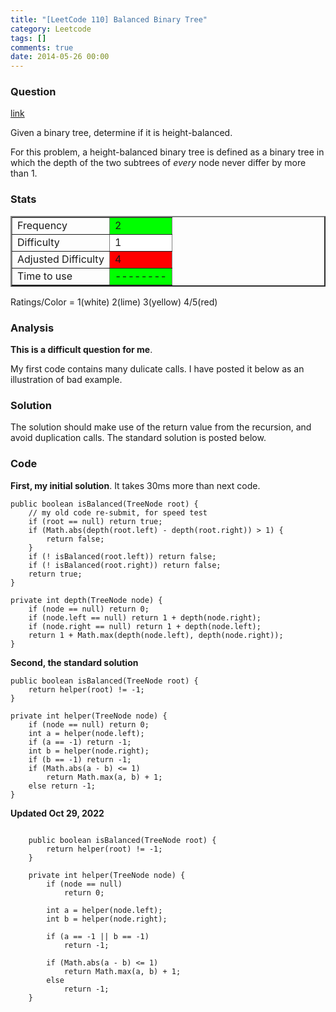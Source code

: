 ```yaml
---
title: "[LeetCode 110] Balanced Binary Tree"
category: Leetcode
tags: []
comments: true
date: 2014-05-26 00:00
---
```



### Question

[link](https://oj.leetcode.com/problems/balanced-binary-tree/)

<div class="question-content">
            <p></p><p>Given a binary tree, determine if it is height-balanced.
</p>

<p>
For this problem, a height-balanced binary tree is defined as a binary tree in which the depth of the two subtrees of <i>every</i> node never differ by more than 1.
</p><p></p>
          </div>

### Stats

<table border="2">
	<tr>
		<td>Frequency</td>
		<td bgcolor="lime">2</td>
	</tr>
	<tr>
		<td>Difficulty</td>
		<td bgcolor="white">1</td>
	</tr>
	<tr>
		<td>Adjusted Difficulty</td>
		<td bgcolor="red">4</td>
	</tr>
	<tr>
		<td>Time to use</td>
		<td bgcolor="lime">--------</td>
	</tr>
</table>

Ratings/Color = 1(white) 2(lime) 3(yellow) 4/5(red)

### Analysis

**This is a difficult question for me**.

My first code contains many dulicate calls. I have posted it below as an illustration of bad example.

### Solution

The solution should make use of the return value from the recursion, and avoid duplication calls. The standard solution is posted below.

### Code

**First, my initial solution**. It takes 30ms more than next code.

    public boolean isBalanced(TreeNode root) {
        // my old code re-submit, for speed test
        if (root == null) return true;
        if (Math.abs(depth(root.left) - depth(root.right)) > 1) {
            return false;
        }
        if (! isBalanced(root.left)) return false;
        if (! isBalanced(root.right)) return false;
        return true;
    }

    private int depth(TreeNode node) {
        if (node == null) return 0;
        if (node.left == null) return 1 + depth(node.right);
        if (node.right == null) return 1 + depth(node.left);
        return 1 + Math.max(depth(node.left), depth(node.right));
    }

**Second, the standard solution**

    public boolean isBalanced(TreeNode root) {
        return helper(root) != -1;
    }

    private int helper(TreeNode node) {
        if (node == null) return 0;
        int a = helper(node.left);
        if (a == -1) return -1;
        int b = helper(node.right);
        if (b == -1) return -1;
        if (Math.abs(a - b) <= 1)
            return Math.max(a, b) + 1;
        else return -1;
    }

**Updated Oct 29, 2022**

```

    public boolean isBalanced(TreeNode root) {
        return helper(root) != -1;
    }

    private int helper(TreeNode node) {
        if (node == null)
            return 0;

        int a = helper(node.left);
        int b = helper(node.right);

        if (a == -1 || b == -1)
            return -1;

        if (Math.abs(a - b) <= 1)
            return Math.max(a, b) + 1;
        else
            return -1;
    }
```

